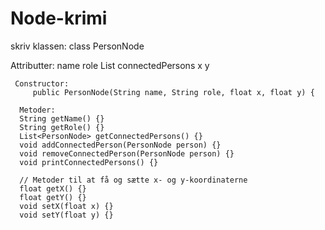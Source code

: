 # Node-krimi
skriv klassen: class PersonNode

Attributter:
     name
     role
     List<PersonNode> connectedPersons
     x
     y

     Constructor:
         public PersonNode(String name, String role, float x, float y) {

      Metoder:
      String getName() {}
      String getRole() {}
      List<PersonNode> getConnectedPersons() {}
      void addConnectedPerson(PersonNode person) {}
      void removeConnectedPerson(PersonNode person) {}
      void printConnectedPersons() {}
          
      // Metoder til at få og sætte x- og y-koordinaterne
      float getX() {}
      float getY() {}
      void setX(float x) {}
      void setY(float y) {}
